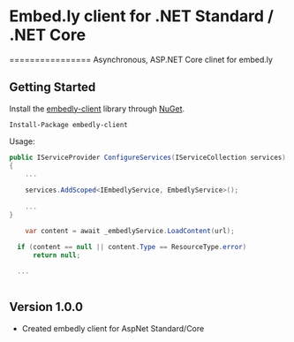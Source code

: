 # Embed.ly client for .NET Standard / .NET Core
================
Asynchronous, ASP.NET Core clinet for embed.ly

## Getting Started
Install the [embedly-client](https://www.nuget.org/packages/embedly-client) library through [NuGet](https://nuget.org).

    Install-Package embedly-client

Usage:

```csharp
public IServiceProvider ConfigureServices(IServiceCollection services)
{
	...
	
	services.AddScoped<IEmbedlyService, EmbedlyService>();
	
	...
}
```

```csharp
	var content = await _embedlyService.LoadContent(url);

  if (content == null || content.Type == ResourceType.error)
      return null;
      
  ...
  
```

## Version 1.0.0
* Created embedly client for AspNet Standard/Core



